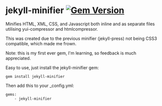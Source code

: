# jekyll-minifier [![Gem Version](https://badge.fury.io/rb/jekyll-minifier.svg)](http://badge.fury.io/rb/jekyll-minifier)

Minifies HTML, XML, CSS, and Javascript both inline and as separate files utilising yui-compressor and htmlcompressor.

This was created due to the previous minifier (jekyll-press) not being CSS3 compatible, which made me frown.

Note: this is my first ever gem, I'm learning, so feedback is much appreciated.

Easy to use, just install the jekyll-minifier gem:

<pre><code>gem install jekyll-minifier</code></pre>

Then add this to your _config.yml:

<pre><code>gems:
    - jekyll-minifier
</code></pre>

